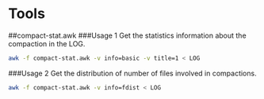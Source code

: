 Tools
====

##compact-stat.awk
###Usage 1
Get the statistics information about the compaction in the LOG.
```bash
awk -f compact-stat.awk -v info=basic -v title=1 < LOG
```

###Usage 2
Get the distribution of number of files involved in compactions. 
```bash
awk -f compact-stat.awk -v info=fdist < LOG
```
